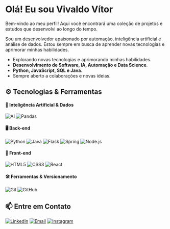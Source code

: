 # Olá! Eu sou Vivaldo Vítor
Bem-vindo ao meu perfil! Aqui você encontrará uma coleção de projetos e estudos que desenvolvi ao longo do tempo.

Sou um desenvolvedor apaixonado por automação, inteligência artificial e análise de dados. Estou sempre em busca de aprender novas tecnologias e aprimorar minhas habilidades.

- Explorando novas tecnologias e aprimorando minhas habilidades.
- **Desenvolvimento de Software, IA, Automação e Data Science**.
- **Python, JavaScript, SQL e Java**.
- Sempre aberto a colaborações e novas ideias.


## ⚙️ Tecnologias & Ferramentas  

#### 🧠 Inteligência Artificial & Dados
![AI](https://img.shields.io/badge/-IA-05122A?style=flat&logo=openai)
![Pandas](https://img.shields.io/badge/-Pandas-05122A?style=flat&logo=pandas)

#### 🖥️ Back-end

![Python](https://img.shields.io/badge/-Python-05122A?style=flat&logo=python)
![Java](https://img.shields.io/badge/-Java-05122A?style=flat&logo=openjdk)
![Flask](https://img.shields.io/badge/-Flask-05122A?style=flat&logo=flask)
![Spring](https://img.shields.io/badge/-Spring-05122A?style=flat&logo=spring)
![Node.js](https://img.shields.io/badge/-Node.js-05122A?style=flat&logo=nodedotjs)

#### 🎨 Front-end
![HTML5](https://img.shields.io/badge/-HTML5-05122A?style=flat&logo=html5)
![CSS3](https://img.shields.io/badge/-CSS3-05122A?style=flat&logo=css3)
![React](https://img.shields.io/badge/-React-05122A?style=flat&logo=react)


#### 🛠️ Ferramentas & Versionamento

![Git](https://img.shields.io/badge/-Git-05122A?style=flat&logo=git)
![GitHub](https://img.shields.io/badge/-GitHub-05122A?style=flat&logo=github)



## 📫 Entre em Contato

[![LinkedIn](https://img.shields.io/badge/LinkedIn-blue?style=flat-square&logo=linkedin&logoColor=white)](https://www.linkedin.com/in/vivaldovitor/)
[![Email](https://img.shields.io/badge/Email-D14836?style=flat-square&logo=gmail&logoColor=white)](mailto:vivavitor101@gmail.com)
[![Instagram](https://img.shields.io/badge/Instagram-E4405F?style=flat-square&logo=instagram&logoColor=white)](https://www.instagram.com/vivaldo_vitor/)
